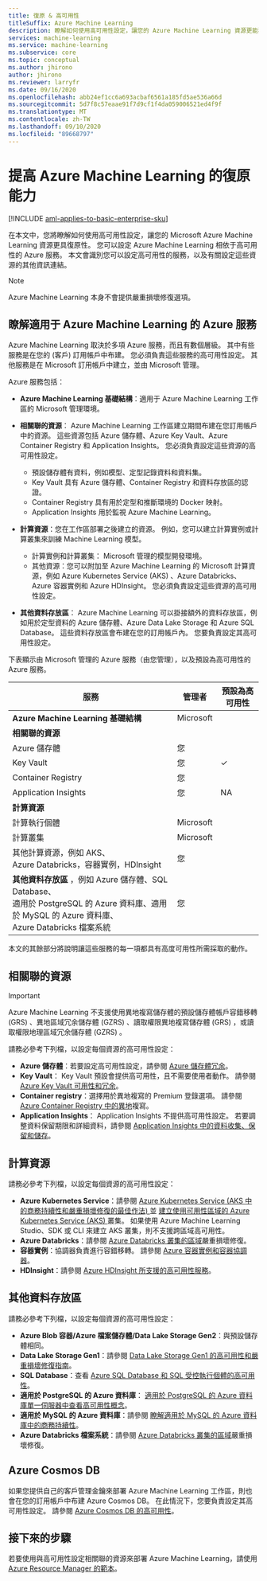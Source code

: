 ```yaml
---
title: 復原 & 高可用性
titleSuffix: Azure Machine Learning
description: 瞭解如何使用高可用性設定，讓您的 Azure Machine Learning 資源更能獲得中斷的復原能力。
services: machine-learning
ms.service: machine-learning
ms.subservice: core
ms.topic: conceptual
ms.author: jhirono
author: jhirono
ms.reviewer: larryfr
ms.date: 09/16/2020
ms.openlocfilehash: abb24ef1cc6a693acbaf6561a185fd5ae536a66d
ms.sourcegitcommit: 5d7f8c57eaae91f7d9cf1f4da059006521ed4f9f
ms.translationtype: MT
ms.contentlocale: zh-TW
ms.lasthandoff: 09/10/2020
ms.locfileid: "89668797"
---
```

# <a name="increase-azure-machine-learning-resiliency"></a>提高 Azure Machine Learning 的復原能力

[!INCLUDE [aml-applies-to-basic-enterprise-sku](../../includes/aml-applies-to-basic-enterprise-sku.md)]

在本文中，您將瞭解如何使用高可用性設定，讓您的 Microsoft Azure Machine Learning 資源更具復原性。 您可以設定 Azure Machine Learning 相依于高可用性的 Azure 服務。 本文會識別您可以設定高可用性的服務，以及有關設定這些資源的其他資訊連結。

> [!NOTE]
> Azure Machine Learning 本身不會提供嚴重損壞修復選項。

## <a name="understand-azure-services-for-azure-machine-learning"></a>瞭解適用于 Azure Machine Learning 的 Azure 服務

Azure Machine Learning 取決於多項 Azure 服務，而且有數個層級。 其中有些服務是在您的 (客戶) 訂用帳戶中布建。 您必須負責這些服務的高可用性設定。 其他服務是在 Microsoft 訂用帳戶中建立，並由 Microsoft 管理。 

Azure 服務包括：

* **Azure Machine Learning 基礎結構**：適用于 Azure Machine Learning 工作區的 Microsoft 管理環境。

* **相關聯的資源**： Azure Machine Learning 工作區建立期間布建在您訂用帳戶中的資源。 這些資源包括 Azure 儲存體、Azure Key Vault、Azure Container Registry 和 Application Insights。 您必須負責設定這些資源的高可用性設定。
  * 預設儲存體有資料，例如模型、定型記錄資料和資料集。
  * Key Vault 具有 Azure 儲存體、Container Registry 和資料存放區的認證。
  * Container Registry 具有用於定型和推斷環境的 Docker 映射。
  * Application Insights 用於監視 Azure Machine Learning。

* **計算資源**：您在工作區部署之後建立的資源。 例如，您可以建立計算實例或計算叢集來訓練 Machine Learning 模型。
  * 計算實例和計算叢集： Microsoft 管理的模型開發環境。
  * 其他資源：您可以附加至 Azure Machine Learning 的 Microsoft 計算資源，例如 Azure Kubernetes Service (AKS) 、Azure Databricks、Azure 容器實例和 Azure HDInsight。 您必須負責設定這些資源的高可用性設定。

* **其他資料存放區**： Azure Machine Learning 可以掛接額外的資料存放區，例如用於定型資料的 Azure 儲存體、Azure Data Lake Storage 和 Azure SQL Database。  這些資料存放區會布建在您的訂用帳戶內。 您要負責設定其高可用性設定。

下表顯示由 Microsoft 管理的 Azure 服務（由您管理），以及預設為高可用性的 Azure 服務。

| 服務 | 管理者 | 預設為高可用性 |
| ----- | ----- | ----- |
| **Azure Machine Learning 基礎結構** | Microsoft | |
| **相關聯的資源** |
| Azure 儲存體 | 您 | |
| Key Vault | 您 | ✓ |
| Container Registry | 您 | |
| Application Insights | 您 | NA |
| **計算資源** |
| 計算執行個體 | Microsoft |  |
| 計算叢集 | Microsoft |  |
| 其他計算資源，例如 AKS、 <br>Azure Databricks，容器實例，HDInsight | 您 |  |
| **其他資料存放區** ，例如 Azure 儲存體、SQL Database、<br> 適用於 PostgreSQL 的 Azure 資料庫、適用於 MySQL 的 Azure 資料庫、 <br>Azure Databricks 檔案系統 | 您 | |

本文的其餘部分將說明讓這些服務的每一項都具有高度可用性所需採取的動作。

## <a name="associated-resources"></a>相關聯的資源

> [!IMPORTANT]
> Azure Machine Learning 不支援使用異地複寫儲存體的預設儲存體帳戶容錯移轉 (GRS) 、異地區域冗余儲存體 (GZRS) 、讀取權限異地複寫儲存體 (GRS) ，或讀取權限地理區域冗余儲存體 (GZRS) 。

請務必參考下列檔，以設定每個資源的高可用性設定：

* **Azure 儲存體**：若要設定高可用性設定，請參閱 [Azure 儲存體冗余](https://docs.microsoft.com/azure/storage/common/storage-redundancy)。
* **Key Vault**： Key Vault 預設會提供高可用性，且不需要使用者動作。  請參閱 [Azure Key Vault 可用性和冗余](https://docs.microsoft.com/azure/key-vault/general/disaster-recovery-guidance)。
* **Container registry**：選擇用於異地複寫的 Premium 登錄選項。 請參閱 [Azure Container Registry 中的異地](https://docs.microsoft.com/azure/container-registry/container-registry-geo-replication)複寫。
* **Application Insights**： Application Insights 不提供高可用性設定。 若要調整資料保留期限和詳細資料，請參閱 [Application Insights 中的資料收集、保留和儲存](https://docs.microsoft.com/azure/azure-monitor/app/data-retention-privacy#how-long-is-the-data-kept)。

## <a name="compute-resources"></a>計算資源

請務必參考下列檔，以設定每個資源的高可用性設定：

* **Azure Kubernetes Service**：請參閱 [Azure Kubernetes Service (AKS 中的商務持續性和嚴重損壞修復的最佳作法) ](https://docs.microsoft.com/azure/aks/operator-best-practices-multi-region) 並 [建立使用可用性區域的 Azure Kubernetes Service (AKS) ](https://docs.microsoft.com/azure/aks/availability-zones)叢集。 如果使用 Azure Machine Learning Studio、SDK 或 CLI 來建立 AKS 叢集，則不支援跨區域高可用性。
* **Azure Databricks**：請參閱 [Azure Databricks 叢集的區域](https://docs.microsoft.com/azure/azure-databricks/howto-regional-disaster-recovery)嚴重損壞修復。
* **容器實例**：協調器負責進行容錯移轉。 請參閱 [Azure 容器實例和容器協調器](https://docs.microsoft.com/azure/container-instances/container-instances-orchestrator-relationship)。
* **HDInsight**：請參閱 [Azure HDInsight 所支援的高可用性服務](https://docs.microsoft.com/azure/hdinsight/hdinsight-high-availability-components)。

## <a name="additional-data-stores"></a>其他資料存放區

請務必參考下列檔，以設定每個資源的高可用性設定：

* **Azure Blob 容器/Azure 檔案儲存體/Data Lake Storage Gen2**：與預設儲存體相同。
* **Data Lake Storage Gen1**：請參閱 [Data Lake Storage Gen1 的高可用性和嚴重損壞修復指南](https://docs.microsoft.com/azure/data-lake-store/data-lake-store-disaster-recovery-guidance)。
* **SQL Database**：查看 [Azure SQL Database 和 SQL 受控執行個體的高可用性](https://docs.microsoft.com/azure/sql-database/sql-database-high-availability)。
* **適用於 PostgreSQL 的 Azure 資料庫**： [適用於 PostgreSQL 的 Azure 資料庫單一伺服器中查看高可用性概念](https://docs.microsoft.com/azure/postgresql/concepts-high-availability)。
* **適用於 MySQL 的 Azure 資料庫**：請參閱 [瞭解適用於 MySQL 的 Azure 資料庫中的商務持續性](https://docs.microsoft.com/azure/mysql/concepts-business-continuity)。
* **Azure Databricks 檔案系統**：請參閱 [Azure Databricks 叢集的區域](https://docs.microsoft.com/azure/azure-databricks/howto-regional-disaster-recovery)嚴重損壞修復。

## <a name="azure-cosmos-db"></a>Azure Cosmos DB

如果您提供自己的客戶管理金鑰來部署 Azure Machine Learning 工作區，則也會在您的訂用帳戶中布建 Azure Cosmos DB。 在此情況下，您要負責設定其高可用性設定。 請參閱 [Azure Cosmos DB 的高可用性](https://docs.microsoft.com/azure/cosmos-db/high-availability)。

## <a name="next-steps"></a>接下來的步驟

若要使用與高可用性設定相關聯的資源來部署 Azure Machine Learning，請使用 [Azure Resource Manager 的範本](https://github.com/Azure/azure-quickstart-templates/tree/master/201-machine-learning-advanced)。
